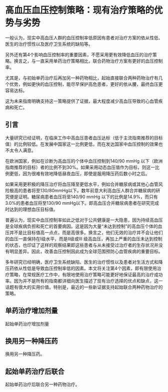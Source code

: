 # 高血压血压控制策略：现有治疗策略的优势与劣势
一般认为，现实中高血压人群的血压控制率低原因有患者对治疗方案的依从性低、医生的治疗惯性以及医疗卫生系统的缺陷等。

另外还有第4个影响血压控制率的重要因素，不愿采用更有效降低血压的治疗策略。换言之，与一直采用单药治疗策略相比，联合药物治疗方案有更好的血压控制率。

尤其是，与初始单药治疗后再加另一种药物相比，起始直接联合两种药物治疗有几个优势，例如更快的血压控制，能尽早保护高危患者，更好的依从腰，最终血压更容易达标。

这为未来指南明确支持这一策略提供了证据，最大程度减少高血压导致的心血管疾病和死亡。

## 引言
大量研究已经证明，在临床工作中高血压患者血压达标（低于主流指南推荐的目标值）的比例较低。在发展中国家这一比例更低，而在发达国家中血压控制的效果也不太令人满意。

在欧洲国家，例如在诊断为高血压的个体中血压控制到140/90 mmHg 以下（欧洲指南推荐的目标）者的比例不到30%。如果采用动态血压值作为目标，则这一比例更低，因为很难有效地降低昼夜血压，即使是服用降压药后数小时之后。

如果采用更积极的降压治疗将血压降至更低水平，例如合并糖尿病或其他心血管风险极高的患者将至130/80mmHg以下。数年前意大利高血压人群合并糖尿病的研究便是证明。糖尿病患者血压将至140/90 mmHg 以下的比例是14.9%，而只有3.0%的患者血压将至130/90 mmHg以下。即高血压合并糖尿病患者在研究完成时达到的理想血压目标值。

普遍认为，现实中血压控制率如此之低对于公共健康是一大隐患，因为持续高血压是全球疾病负担和死亡的首要病因。这是因为大量“未达到控制”的高血压个体的血压并不是比目标值高一点点，而是高很多。换言之，他们无效的治疗并不会让他们的血压一直保持在I级水平，而是II级或III 级高血压，再加上严重的血压未达到控制的状态，也印证了这样的观察结果即这些患者与从未接受过治疗者的生存状况并没有明显差异。因此，改善血压控制因此成为全球范围预防心血管疾病的重要目标。

多年研究已经明确，医疗卫生系统缺陷、医生的治疗惯性以及患者对生活方式和降压药依从性低是导致血压控制率低的因素。本文将关注第4个因素，即有限使用治疗策略，在常规医疗工作中，有限地使用治疗策略可能更好地保证最高的治疗成功率。因为并不是所有的指南都详细向医生描述了现有治疗选择的优点和缺点，这一话题有很大的实用价值。特别是，最近的一些新证据支持起始联合两种药物治疗的策略。

## 单药治疗增加剂量
起始单药治疗增加剂量

## 换用另一种降压药
换用另一种降压药。

## 起始单药治疗后联合
起始单药治疗后联合另一种药物治疗。